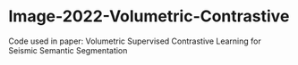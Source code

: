 # Image-2022-Volumetric-Contrastive
Code used in paper: Volumetric Supervised Contrastive Learning for Seismic Semantic Segmentation
